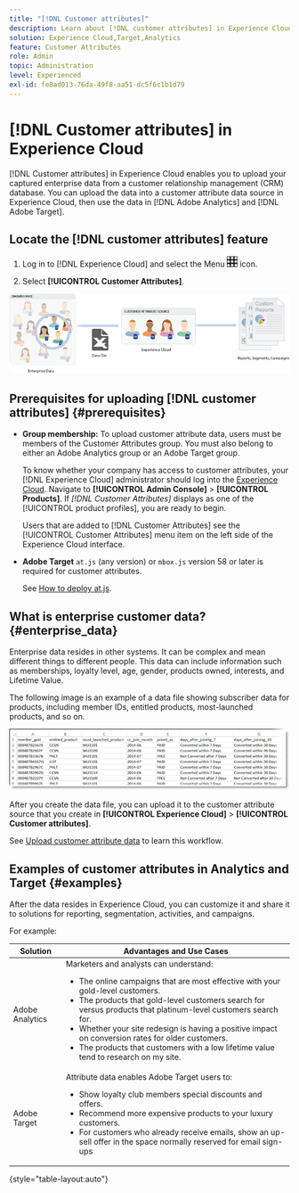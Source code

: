 ```yaml
---
title: "[!DNL Customer attributes]"
description: Learn about [!DNL customer attributes] in Experience Cloud. Discover how to upload customer attribute data for use in Adobe Analytics and Adobe Target.
solution: Experience Cloud,Target,Analytics
feature: Customer Attributes
role: Admin
topic: Administration
level: Experienced
exl-id: fe8ad013-76da-49f8-aa51-dc5f6c1b1d79
---
```

# [!DNL Customer attributes] in Experience Cloud

[!DNL Customer attributes] in Experience Cloud enables you to upload your captured enterprise data from a customer relationship management (CRM) database. You can upload the data into a customer attribute data source in Experience Cloud, then use the data in [!DNL Adobe Analytics] and [!DNL Adobe Target].  

## Locate the [!DNL customer attributes] feature

1. Log in to [!DNL Experience Cloud] and select the Menu ![menu](assets/menu-icon.png) icon.

1. Select **[!UICONTROL Customer Attributes]**.

![Customer attributes overview](assets/custom_reports.png)

## Prerequisites for uploading [!DNL customer attributes] {#prerequisites}

* **Group membership:** To upload customer attribute data, users must be members of the Customer Attributes group. You must also belong to either an Adobe Analytics group or an Adobe Target group.

  To know whether your company has access to customer attributes, your [!DNL Experience Cloud] administrator should log into the [Experience Cloud](https://experience.adobe.com). Navigate to **[!UICONTROL Admin Console]** > **[!UICONTROL Products]**. If *[!DNL Customer Attributes]* displays as one of the [!UICONTROL product profiles], you are ready to begin.

  Users that are added to [!DNL Customer Attributes] see the [!UICONTROL Customer Attributes] menu item on the left side of the Experience Cloud interface.

* **Adobe Target** `at.js` (any version) or `mbox.js` version 58 or later is required for customer attributes.

  See [How to deploy at.js](https://experienceleague.adobe.com/docs/target-dev/developer/client-side/overview.html).

## What is enterprise customer data? {#enterprise_data}

Enterprise data resides in other systems. It can be complex and mean different things to different people. This data can include information such as memberships, loyalty level, age, gender, products owned, interests, and Lifetime Value.

The following image is an example of a data file showing subscriber data for products, including member IDs, entitled products, most-launched products, and so on.

![What is enterprise customer data?](assets/01_crs_usecase.png)

After you create the data file, you can upload it to the customer attribute source that you create in **[!UICONTROL Experience Cloud]** > **[!UICONTROL Customer attributes]**.

See [Upload customer attribute data](t-crs-usecase.md) to learn this workflow.

## Examples of customer attributes in Analytics and Target {#examples}

After the data resides in Experience Cloud, you can customize it and share it to solutions for reporting, segmentation, activities, and campaigns.

For example:

| Solution | Advantages and Use Cases |
|--- |--- |
|Adobe Analytics|Marketers and analysts can understand:<ul><li>The online campaigns that are most effective with your gold-level customers.</li><li>The products that gold-level customers search for versus products that platinum-level customers search for.</li><li>Whether your site redesign is having a positive impact on conversion rates for older customers.</li><li>The products that customers with a low lifetime value tend to research on my site.</li></ul>|
|Adobe Target|Attribute data enables Adobe Target users to:<ul><li>Show loyalty club members special discounts and offers.</li><li>Recommend more expensive products to your luxury customers.</li><li>For customers who already receive emails, show an up-sell offer in the space normally reserved for email sign-ups</li></ul>|

{style="table-layout:auto"}
